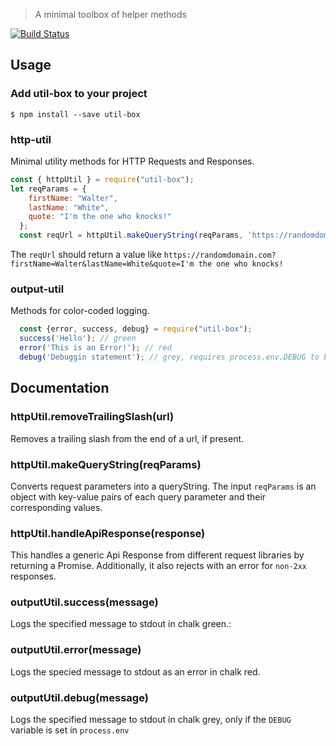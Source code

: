 >  A minimal toolbox of helper methods

[![Build Status](https://travis-ci.org/Shriram-Balaji/util-box.svg?branch=master)](https://travis-ci.org/Shriram-Balaji/util-box)

## Usage

### Add util-box to your project

```console
$ npm install --save util-box
```

### http-util

 Minimal utility methods for HTTP Requests and Responses.

```js
const { httpUtil } = require("util-box");
let reqParams = {
    firstName: "Walter",
    lastName: "White",
    quote: "I'm the one who knocks!"
  };
  const reqUrl = httpUtil.makeQueryString(reqParams, 'https://randomdomain.com')
```

The `reqUrl` should return a value like ```https://randomdomain.com?firstName=Walter&lastName=White&quote=I'm the one who knocks!```

### output-util

Methods for color-coded logging.

```js
  const {error, success, debug} = require("util-box");
  success('Hello'); // green
  error('This is an Error!'); // red
  debug('Debuggin statement'); // grey, requires process.env.DEBUG to be set
```

## Documentation

### httpUtil.removeTrailingSlash(url)

Removes a trailing slash from the end of a url, if present.

### httpUtil.makeQueryString(reqParams)

Converts request parameters into a queryString. The input `reqParams` is an object with key-value pairs of each query parameter and their corresponding values.


### httpUtil.handleApiResponse(response)

This handles a generic Api Response from different request libraries by returning a Promise. Additionally, it also rejects with an error for `non-2xx` responses.

### outputUtil.success(message)

Logs the specified message to stdout in chalk green.:

### outputUtil.error(message)

Logs the specied message to stdout as an error in chalk red.

### outputUtil.debug(message)

Logs the specified message to stdout in chalk grey, only if the `DEBUG` variable is set in `process.env`